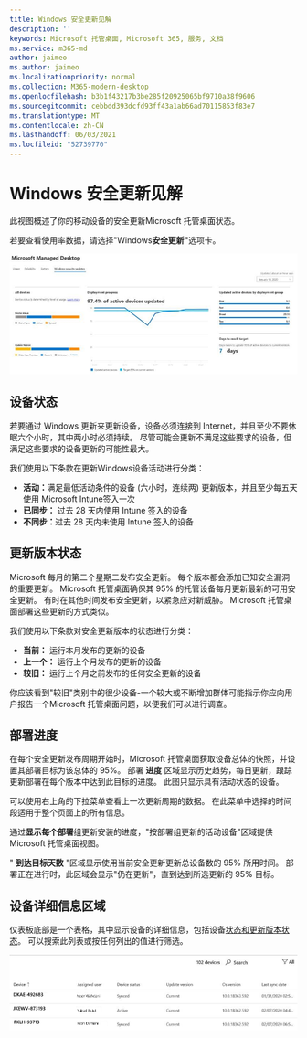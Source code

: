 ```yaml
---
title: Windows 安全更新见解
description: ''
keywords: Microsoft 托管桌面, Microsoft 365, 服务, 文档
ms.service: m365-md
author: jaimeo
ms.author: jaimeo
ms.localizationpriority: normal
ms.collection: M365-modern-desktop
ms.openlocfilehash: b3b1f43217b3be285f20925065bf9710a38f9606
ms.sourcegitcommit: cebbdd393dcfd93ff43a1ab66ad70115853f83e7
ms.translationtype: MT
ms.contentlocale: zh-CN
ms.lasthandoff: 06/03/2021
ms.locfileid: "52739770"
---
```

# <a name="windows-security-update-insights"></a>Windows 安全更新见解
此视图概述了你的移动设备的安全更新Microsoft 托管桌面状态。 

若要查看使用率数据，请选择"Windows<strong>安全更新"</strong>选项卡。

![Windows安全更新窗格：左侧列中设备状态和更新版本的条形图、在中央列中更新部署进度、按部署组更新活动设备的百分比，以及右列中达到 95% 部署目标所经过的天数。](../../media/update-insights.jpg)

## <a name="device-status"></a>设备状态

若要通过 Windows 更新来更新设备，设备必须连接到 Internet，并且至少不要休眠六个小时，其中两小时必须持续。 尽管可能会更新不满足这些要求的设备，但满足这些要求的设备更新的可能性最大。 

我们使用以下条款在更新Windows设备活动进行分类：

- <strong>活动：</strong>满足最低活动条件的设备 (六小时，连续两) 更新版本，并且至少每五天使用 Microsoft Intune签入一次
- <strong>已同步：</strong> 过去 28 天内使用 Intune 签入的设备
- <strong>不同步：</strong>过去 28 天内未使用 Intune 签入的设备<i></i>




## <a name="update-version-status"></a>更新版本状态

Microsoft 每月的第二个星期二发布安全更新。 每个版本都会添加已知安全漏洞的重要更新。 Microsoft 托管桌面确保其 95% 的托管设备每月更新最新的可用安全更新。 有时在其他时间发布安全更新，以紧急应对新威胁。 Microsoft 托管桌面部署这些更新的方式类似。

我们使用以下条款对安全更新版本的状态进行分类：

- <strong>当前：</strong> 运行本月发布的更新的设备
- <strong>上一个：</strong> 运行上个月发布的更新的设备
- <strong>较旧：</strong> 运行上个月之前发布的任何安全更新的设备

你应该看到"较旧"类别中的<strong></strong>很少设备-一个较大或不断增加群体可能指示你应向用户报告一个Microsoft 托管桌面问题，以便我们可以进行调查。


## <a name="deployment-progress"></a>部署进度

在每个安全更新发布周期开始时，Microsoft 托管桌面获取设备总体的快照，并设置其部署目标为该总体的 95%。 部署 <strong>进度</strong> 区域显示历史趋势，每日更新，跟踪更新部署在每个版本中达到此目标的进度。 此图只显示具有活动状态的设备。

可以使用右上角的下拉菜单查看上一次更新周期的数据。 在此菜单中选择的时间段适用于整个页面上的所有信息。

通过<strong>显示每个部署</strong>组更新安装的进度，"按部署组更新的活动设备"区域提供Microsoft 托管桌面视图。

" <strong>到达目标天数</strong> "区域显示使用当前安全更新更新总设备数的 95% 所用时间。 部署正在进行时，此区域会显示"仍在<strong></strong>更新"，直到达到所选更新的 95% 目标。

## <a name="device-details-area"></a>设备详细信息区域

仪表板底部是一个表格，其中显示设备的详细信息，包括设备[状态](#device-status)[和更新版本状态](#update-version-status)。 可以搜索此列表或按任何列出的值进行筛选。


![设备详细信息表显示设备名称、分配的用户、设备状态、更新版本、操作系统版本以及设备上次同步日期的列。](../../media/security-update-insights-device-table-sterile.png)

